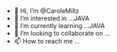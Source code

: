 - 👋 Hi, I’m @CaroleMillz
- 👀 I’m interested in ...JAVA
- 🌱 I’m currently learning ...JAVA
- 💞️ I’m looking to collaborate on ...
- 📫 How to reach me ...

<!---
CaroleMillz/CaroleMillz is a ✨ special ✨ repository because its `README.md` (this file) appears on your GitHub profile.
You can click the Preview link to take a look at your changes.
--->
